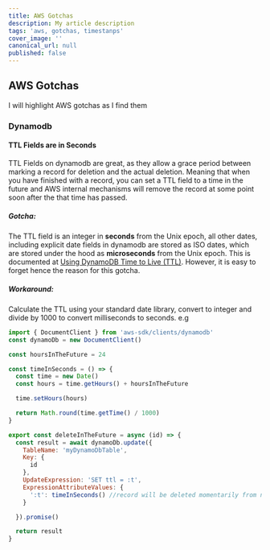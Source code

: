 ```yaml
---
title: AWS Gotchas
description: My article description
tags: 'aws, gotchas, timestanps'
cover_image: ''
canonical_url: null
published: false
---
```

## AWS Gotchas

I will highlight AWS gotchas as I find them

### Dynamodb

#### TTL Fields are in Seconds
  TTL Fields on dynamodb are great, as they allow a grace period between marking a record for deletion and the actual deletion. Meaning that when you have finished with a record, you can set a TTL field to a time in the future and AWS internal mechanisms will remove the record at some point soon after the that time has passed.

##### Gotcha:
 The TTL field is an integer in **seconds** from the Unix epoch, all other dates, including explicit date fields in dynamodb are stored as ISO dates, which are stored under the hood as **microseconds** from the Unix epoch. This is documented at [Using DynamoDB Time to Live (TTL)](https://docs.aws.amazon.com/amazondynamodb/latest/developerguide/time-to-live-ttl-before-you-start.html#time-to-live-ttl-before-you-start-formatting). However, it is easy to forget hence the reason for this gotcha.

##### Workaround:
Calculate the TTL using your standard date library, convert to integer and divide by 1000 to convert milliseconds to seconds.
e.g
```javascript
import { DocumentClient } from 'aws-sdk/clients/dynamodb'
const dynamoDb = new DocumentClient()

const hoursInTheFuture = 24

const timeInSeconds = () => {
  const time = new Date()
  const hours = time.getHours() + hoursInTheFuture

  time.setHours(hours)

  return Math.round(time.getTime() / 1000)
}

export const deleteInTheFuture = async (id) => {
  const result = await dynamoDb.update({
    TableName: 'myDynamoDbTable',
    Key: {
      id
    },
    UpdateExpression: 'SET ttl = :t',
    ExpressionAttributeValues: {
      ':t': timeInSeconds() //record will be deleted momentarily from now
    }

  }).promise()

  return result
}
```
